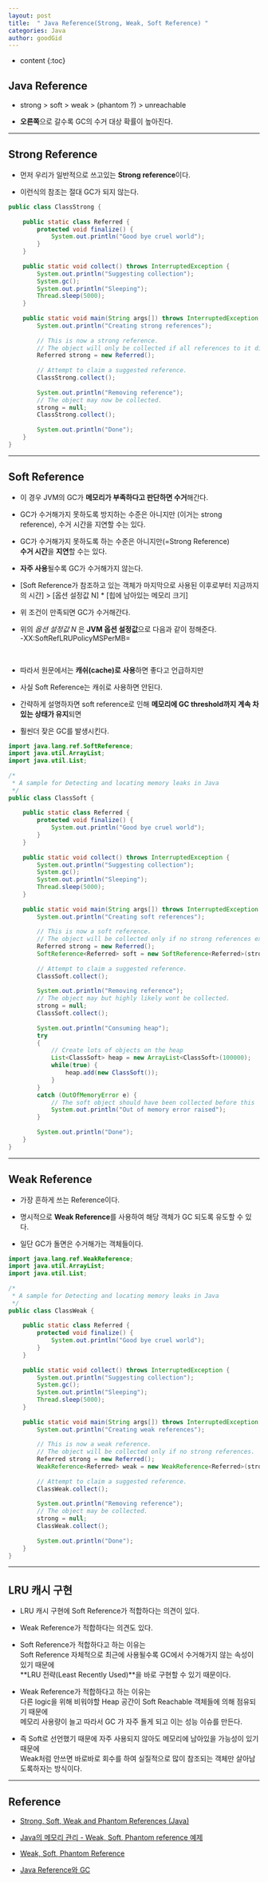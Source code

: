 ```yaml
---
layout: post
title:  " Java Reference(Strong, Weak, Soft Reference) "
categories: Java
author: goodGid
---
```

* content
{:toc}

## Java Reference

* strong > soft > weak > (phantom ?) > unreachable 

* **오른쪽**으로 갈수록 GC의 수거 대상 확률이 높아진다.










---



## Strong Reference

* 먼저 우리가 일반적으로 쓰고있는 **Strong reference**이다.

* 이런식의 참조는 절대 GC가 되지 않는다.

```java
public class ClassStrong {
 
    public static class Referred {
        protected void finalize() {
            System.out.println("Good bye cruel world");
        }
    }
 
    public static void collect() throws InterruptedException {
        System.out.println("Suggesting collection");
        System.gc();
        System.out.println("Sleeping");
        Thread.sleep(5000);
    }
 
    public static void main(String args[]) throws InterruptedException {
        System.out.println("Creating strong references");
 
        // This is now a strong reference.
        // The object will only be collected if all references to it disappear.
        Referred strong = new Referred();
 
        // Attempt to claim a suggested reference.
        ClassStrong.collect();
 
        System.out.println("Removing reference");
        // The object may now be collected.
        strong = null;
        ClassStrong.collect();
 
        System.out.println("Done");
    }
}
```




---

## Soft Reference

* 이 경우 JVM의 GC가 **메모리가 부족하다고 판단하면 수거**해간다.

* GC가 수거해가지 못하도록 방지하는 수준은 아니지만 (이거는 strong reference), 수거 시간을 지연할 수는 있다.

* GC가 수거해가지 못하도록 하는 수준은 아니지만(=Strong Reference) <br> **수거 시간**을 **지연**할 수는 있다.

* **자주 사용**될수록 GC가 수거해가지 않는다.

* [Soft Reference가 참조하고 있는 객체가 마지막으로 사용된 이후로부터 지금까지의 시간] > [옵션 설정값 N] * [힙에 남아있는 메모리 크기] 

* 위 조건이 만족되면 GC가 수거해간다.

* 위의 *옵션 설정값 N* 은 **JVM 옵션 설정값**으로 다음과 같이 정해준다. <br> -XX:SoftRefLRUPolicyMSPerMB=<N>


<br>


* 따라서 원문에서는 **캐쉬(cache)로 사용**하면 좋다고 언급하지만

* 사실 Soft Reference는 캐쉬로 사용하면 안된다. 

* 간략하게 설명하자면 soft reference로 인해 **메모리에 GC threshold까지 계속 차있는 상태가 유지**되면 

* 훨씬더 잦은 GC를 발생시킨다.

``` java
import java.lang.ref.SoftReference;
import java.util.ArrayList;
import java.util.List;
 
/*
 * A sample for Detecting and locating memory leaks in Java
 */
public class ClassSoft {
 
    public static class Referred {
        protected void finalize() {
            System.out.println("Good bye cruel world");
        }
    }
 
    public static void collect() throws InterruptedException {
        System.out.println("Suggesting collection");
        System.gc();
        System.out.println("Sleeping");
        Thread.sleep(5000);
    }
 
    public static void main(String args[]) throws InterruptedException {
        System.out.println("Creating soft references");
 
        // This is now a soft reference.
        // The object will be collected only if no strong references exist and the JVM really needs the memory.
        Referred strong = new Referred();
        SoftReference<Referred> soft = new SoftReference<Referred>(strong);
 
        // Attempt to claim a suggested reference.
        ClassSoft.collect();
 
        System.out.println("Removing reference");
        // The object may but highly likely wont be collected.
        strong = null;
        ClassSoft.collect();
 
        System.out.println("Consuming heap");
        try
        {
            // Create lots of objects on the heap
            List<ClassSoft> heap = new ArrayList<ClassSoft>(100000);
            while(true) {
                heap.add(new ClassSoft());
            }
        }
        catch (OutOfMemoryError e) {
            // The soft object should have been collected before this
            System.out.println("Out of memory error raised");
        }
 
        System.out.println("Done");
    }
}
```



---

## Weak Reference

* 가장 흔하게 쓰는 Reference이다.

* 명시적으로 **Weak Reference**를 사용하여 해당 객체가 GC 되도록 유도할 수 있다.

* 일단 GC가 돌면은 수거해가는 객체들이다.

``` java
import java.lang.ref.WeakReference;
import java.util.ArrayList;
import java.util.List;
 
/*
 * A sample for Detecting and locating memory leaks in Java
 */
public class ClassWeak {
 
    public static class Referred {
        protected void finalize() {
            System.out.println("Good bye cruel world");
        }
    }
 
    public static void collect() throws InterruptedException {
        System.out.println("Suggesting collection");
        System.gc();
        System.out.println("Sleeping");
        Thread.sleep(5000);
    }
 
    public static void main(String args[]) throws InterruptedException {
        System.out.println("Creating weak references");
 
        // This is now a weak reference.
        // The object will be collected only if no strong references.
        Referred strong = new Referred();
        WeakReference<Referred> weak = new WeakReference<Referred>(strong);
 
        // Attempt to claim a suggested reference.
        ClassWeak.collect();
 
        System.out.println("Removing reference");
        // The object may be collected.
        strong = null;
        ClassWeak.collect();
 
        System.out.println("Done");
    }
}
```



---


## LRU 캐시 구현

* LRU 캐시 구현에 Soft Reference가 적합하다는 의견이 있다.

* Weak Reference가 적합하다는 의견도 있다.

* Soft Reference가 적합하다고 하는 이유는 <br> Soft Reference 자체적으로 최근에 사용될수록 GC에서 수거해가지 않는 속성이 있기 때문에 <br> **LRU 전략(Least Recently Used)**을 바로 구현할 수 있기 때문이다.

* Weak Reference가 적합하다고 하는 이유는 <br> 다른 logic을 위해 비워야할 Heap 공간이 Soft Reachable 객체들에 의해 점유되기 때문에 <br> 메모리 사용량이 늘고 따라서 GC 가 자주 돌게 되고 이는 성능 이슈를 만든다.

* 즉 Soft로 선언했기 때문에 자주 사용되지 않아도 메모리에 남아있을 가능성이 있기 때문에 <br> Weak처럼 안쓰면 바로바로 회수를 하여 실질적으로 많이 참조되는 객체만 살아남도록하자는 방식이다.






---

## Reference

* [Strong, Soft, Weak and Phantom References (Java)](http://neverfear.org/blog/view/150/Strong_Soft_Weak_and_Phantom_References_Java)

* [Java의 메모리 관리 - Weak, Soft, Phantom reference 예제](https://tourspace.tistory.com/42)

* [Weak, Soft, Phantom Reference](http://128.199.231.48/weak-soft-phantom-reference/)

* [Java Reference와 GC](https://d2.naver.com/helloworld/329631)